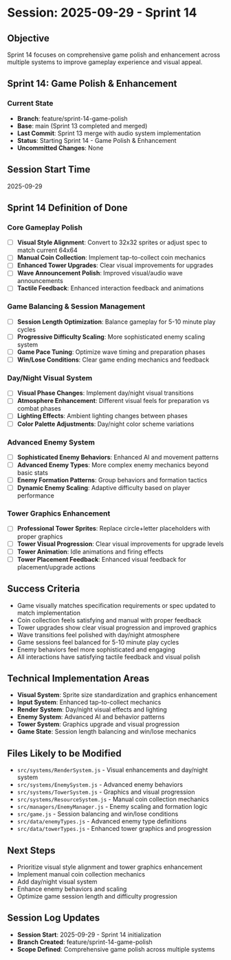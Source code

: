 # Session: 2025-09-29 - Sprint 14

## Objective
Sprint 14 focuses on comprehensive game polish and enhancement across multiple systems to improve gameplay experience and visual appeal.

## Sprint 14: Game Polish & Enhancement

### Current State
- **Branch**: feature/sprint-14-game-polish
- **Base**: main (Sprint 13 completed and merged)
- **Last Commit**: Sprint 13 merge with audio system implementation
- **Status**: Starting Sprint 14 - Game Polish & Enhancement
- **Uncommitted Changes**: None

## Session Start Time
2025-09-29

## Sprint 14 Definition of Done

### Core Gameplay Polish
- [ ] **Visual Style Alignment**: Convert to 32x32 sprites or adjust spec to match current 64x64
- [ ] **Manual Coin Collection**: Implement tap-to-collect coin mechanics
- [ ] **Enhanced Tower Upgrades**: Clear visual improvements for upgrades
- [ ] **Wave Announcement Polish**: Improved visual/audio wave announcements
- [ ] **Tactile Feedback**: Enhanced interaction feedback and animations

### Game Balancing & Session Management
- [ ] **Session Length Optimization**: Balance gameplay for 5-10 minute play cycles
- [ ] **Progressive Difficulty Scaling**: More sophisticated enemy scaling system
- [ ] **Game Pace Tuning**: Optimize wave timing and preparation phases
- [ ] **Win/Lose Conditions**: Clear game ending mechanics and feedback

### Day/Night Visual System
- [ ] **Visual Phase Changes**: Implement day/night visual transitions
- [ ] **Atmosphere Enhancement**: Different visual feels for preparation vs combat phases
- [ ] **Lighting Effects**: Ambient lighting changes between phases
- [ ] **Color Palette Adjustments**: Day/night color scheme variations

### Advanced Enemy System
- [ ] **Sophisticated Enemy Behaviors**: Enhanced AI and movement patterns
- [ ] **Advanced Enemy Types**: More complex enemy mechanics beyond basic stats
- [ ] **Enemy Formation Patterns**: Group behaviors and formation tactics
- [ ] **Dynamic Enemy Scaling**: Adaptive difficulty based on player performance

### Tower Graphics Enhancement
- [ ] **Professional Tower Sprites**: Replace circle+letter placeholders with proper graphics
- [ ] **Tower Visual Progression**: Clear visual improvements for upgrade levels
- [ ] **Tower Animation**: Idle animations and firing effects
- [ ] **Tower Placement Feedback**: Enhanced visual feedback for placement/upgrade actions

## Success Criteria
- Game visually matches specification requirements or spec updated to match implementation
- Coin collection feels satisfying and manual with proper feedback
- Tower upgrades show clear visual progression and improved graphics
- Wave transitions feel polished with day/night atmosphere
- Game sessions feel balanced for 5-10 minute play cycles
- Enemy behaviors feel more sophisticated and engaging
- All interactions have satisfying tactile feedback and visual polish

## Technical Implementation Areas
- **Visual System**: Sprite size standardization and graphics enhancement
- **Input System**: Enhanced tap-to-collect mechanics
- **Render System**: Day/night visual effects and lighting
- **Enemy System**: Advanced AI and behavior patterns
- **Tower System**: Graphics upgrade and visual progression
- **Game State**: Session length balancing and win/lose mechanics

## Files Likely to be Modified
- `src/systems/RenderSystem.js` - Visual enhancements and day/night system
- `src/systems/EnemySystem.js` - Advanced enemy behaviors
- `src/systems/TowerSystem.js` - Graphics and visual progression
- `src/systems/ResourceSystem.js` - Manual coin collection mechanics
- `src/managers/EnemyManager.js` - Enemy scaling and formation logic
- `src/game.js` - Session balancing and win/lose conditions
- `src/data/enemyTypes.js` - Advanced enemy type definitions
- `src/data/towerTypes.js` - Enhanced tower graphics and progression

## Next Steps
- Prioritize visual style alignment and tower graphics enhancement
- Implement manual coin collection mechanics
- Add day/night visual system
- Enhance enemy behaviors and scaling
- Optimize game session length and difficulty progression

## Session Log Updates
- **Session Start**: 2025-09-29 - Sprint 14 initialization
- **Branch Created**: feature/sprint-14-game-polish
- **Scope Defined**: Comprehensive game polish across multiple systems
